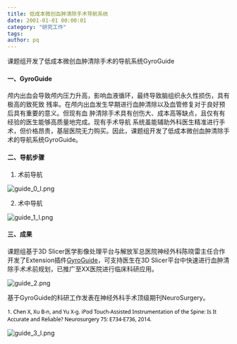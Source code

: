 ```yaml
---
title: 低成本微创血肿清除手术导航系统
date: 2001-01-01 00:00:01
category: "研究工作"
tags:
author: pq
---
```

课题组开发了低成本微创血肿清除手术的导航系统GyroGuide
<!-- more -->

#### 一、GyroGuide

颅内出血会导致颅内压力升高，影响血液循环，最终导致脑组织永久性损伤，具有极高的致死致 残率。在颅内出血发生早期进行血肿清除以及血管修复对于良好预后具有重要的意义。但现有血 肿清除手术具有创伤大、成本高等缺点，且仅有有经验的医生能够高质量地完成。现有手术导航 系统虽能辅助外科医生精准进行手术，但价格昂贵，基层医院无力购买。因此，课题组开发了低成本微创血肿清除手术的导航系统GyroGuide。

#### 二、导航步骤

1. 术前导航

![guide_0_l.png](https://i.loli.net/2021/02/25/wdTIsFN5ah4WVrf.png)

2. 术中导航

![guide_1_l.png](https://i.loli.net/2021/02/25/8HY7Lj3Mb9zwFCP.png)

#### 三、成果

课题组基于3D Slicer医学影像处理平台与解放军总医院神经外科陈晓雷主任合作开发了Extension插件[GyroGuide](https://www.slicer.org/wiki/Documentation/Nightly/Modules/GyroGuide)，可支持医生在3D Slicer平台中快速进行血肿清除手术术前规划，已推广至XX医院进行临床科研应用。

![guide_2.png](https://i.loli.net/2021/02/25/igLTsfDp9ZxuHrj.png)

基于GyroGuide的科研工作发表在神经外科手术顶级期刊NeuroSurgery。

<span style="min-height: 12pt; font-family: Segoe UI; color: rgb(1, 1, 1); font-size: 9pt;">1.  Chen X, Xu B-n, and Yu X-g. iPod Touch-Assisted Instrumentation of the Spine: Is It Accurate and Reliable? Neurosurgery 75: E734-E736, 2014.</span>

![guide_3_l.png](https://i.loli.net/2021/02/25/ip6bNhImnrgJaWA.png)


